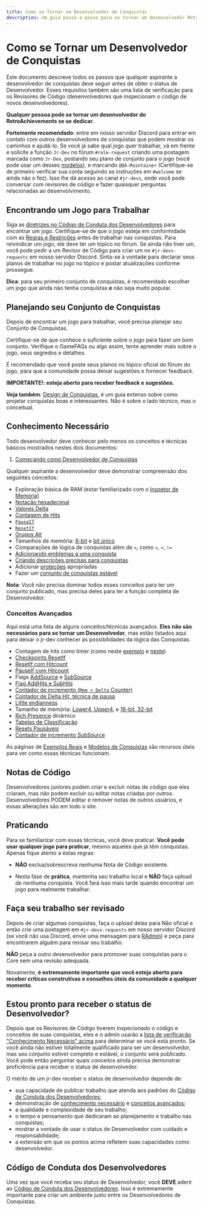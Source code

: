 ```yaml
---
title: Como se Tornar um Desenvolvedor de Conquistas
description: Um guia passo a passo para se tornar um desenvolvedor RetroAchievements, incluindo conhecimentos necessários, planejamento e melhores práticas.
---
```


# Como se Tornar um Desenvolvedor de Conquistas

Este documento descreve todos os passos que qualquer aspirante a desenvolvedor de conquistas deve seguir antes de obter o status de Desenvolvedor. Esses requisitos também são uma lista de verificação para os Revisores de Código (desenvolvedores que inspecionam o código de novos desenvolvedores).

**Qualquer pessoa pode se tornar um desenvolvedor do RetroAchievements se se dedicar.**

**Fortemente recomendado**: entre em nosso servidor Discord para entrar em contato com outros desenvolvedores de conquistas que podem mostrar os caminhos e ajudá-lo. Se você já sabe qual jogo quer trabalhar, vá em frente e solicite a função `Jr-Dev` no fórum `#role-request` criando uma postagem marcada como `Jr-Dev`, postando seu plano de conjunto para o jogo (você pode usar um desses [modelos](https://docs.google.com/spreadsheets/d/1VC2phJ9AUcZK5Ll4bVuMpJXED8QdM_nw8OdSAuLc3bI/edit)), e marcando `@QA-Maintainer` (Certifique-se de primeiro verificar sua conta seguindo as instruções em `#welcome` se ainda não o fez). Isso lhe dá acesso ao canal `#jr-devs`, onde você pode conversar com revisores de código e fazer quaisquer perguntas relacionadas ao desenvolvimento.

## Encontrando um Jogo para Trabalhar

Siga as [diretrizes no Código de Conduta dos Desenvolvedores](/guidelines/developers/code-of-conduct#working-on-empty-sets) para encontrar um jogo. Certifique-se de que o jogo esteja em conformidade com as [Regras e Restrições](/developer-docs/jr-dev-rules#rules-and-restrictions) antes de trabalhar nas conquistas. Para reivindicar um jogo, ele deve ter um tópico no fórum. Se ainda não tiver um, você pode pedir a um Revisor de Código para criar um no `#jr-devs-requests` em nosso servidor Discord. Sinta-se à vontade para declarar seus planos de trabalhar no jogo no tópico e postar atualizações conforme prossegue.

**Dica**: para seu primeiro conjunto de conquistas, é recomendado escolher um jogo que ainda não tenha conquistas **e** não seja muito popular.

## Planejando seu Conjunto de Conquistas

Depois de encontrar um jogo para trabalhar, você precisa planejar seu Conjunto de Conquistas.

Certifique-se de que conhece o suficiente sobre o jogo para fazer um bom conjunto. Verifique o GameFAQs ou algo assim, tente aprender mais sobre o jogo, seus segredos e detalhes.

É recomendado que você poste seus planos no tópico oficial do fórum do jogo, para que a comunidade possa deixar sugestões e fornecer feedback.

**IMPORTANTE!: esteja aberto para receber feedback e sugestões.**

**Veja também**: [Design de Conquistas](/pt/developer-docs/achievement-design), é um guia extenso sobre como projetar conquistas boas e interessantes. Não é sobre o lado técnico, mas o conceitual.

## Conhecimento Necessário

Todo desenvolvedor deve conhecer pelo menos os conceitos e técnicas básicos mostrados nestes dois documentos:

1. [Começando como Desenvolvedor de Conquistas](/pt/developer-docs/getting-started-as-an-achievement-developer)

Qualquer aspirante a desenvolvedor deve demonstrar compreensão dos seguintes conceitos:

- Exploração básica de RAM (estar familiarizado com o [Inspetor de Memória](/pt/developer-docs/memory-inspector))
- [Notação hexadecimal](/pt/developer-docs/memory-inspector#notacoes-decimal-binaria-e-hexadecimal)
- [Valores Delta](/pt/developer-docs/delta-values)
- [Contagem de Hits](/developer-docs/hit-counts)
- [`PauseIf`](/developer-docs/flags/pauseif)
- [`ResetIf`](/developer-docs/flags/resetif)
- [Grupos Alt](/pt/developer-docs/alt-groups)
- Tamanhos de memória: [8-bit](/pt/developer-docs/memory-inspector#modo-8-bit) e [bit único](/pt/developer-docs/memory-inspector#bits-individuais)
- Comparações de lógica de conquistas além de `=`, como `>`, `<`, `!=`
- [Adicionando emblemas a uma conquista](/pt/general/ways-to-contribute)
- [Criando descrições precisas para conquistas](/guidelines/developers/code-of-conduct#basic-achievement-design-guidelines)
- Adicionar [proteções](/pt/developer-docs/getting-started-as-an-achievement-developer#dicas-importantes) apropriadas
- Fazer um [conjunto de conquistas estável](/developer-docs/getting-started-as-an-achievement-developer#dicas-importantes)

**Nota**: Você não precisa dominar todos esses conceitos para ter um conjunto publicado, mas precisa deles para ter a função completa de Desenvolvedor.

### Conceitos Avançados

Aqui está uma lista de alguns conceitos/técnicas avançados. **Eles não são necessários para se tornar um Desenvolvedor**, mas estão listados aqui para deixar o jr-dev conhecer as possibilidades da lógica das Conquistas.

- Contagem de hits como timer (como neste [exemplo](/pt/developer-docs/real-examples/using-hit-counts-as-a-timer) e [neste](/developer-docs/real-examples/creating-a-timer-with-reset-if-hits-based-on-the-speed-of-the-game))
- [Checkpoints ResetIf](/pt/developer-docs/achievement-templates#termine-nível-n-sem-morrer)
- [ResetIf com Hitcount](/developer-docs/flags/resetif#resetif-with-hit-counts)
- [PauseIf com Hitcount](/developer-docs/flags/pauseif#pauseif-with-hit-counts)
- Flags [AddSource](/developer-docs/flags/addsource) e [SubSource](/developer-docs/flags/subsource)
- [Flag AddHits e SubHits](/developer-docs/flags/addhits-subhits)
- [Contador de incremento (`Mem > Delta` Counter)](/pt/developer-docs/real-examples/using-delta-values-and-hit-counts-to-detect-an-increment)
- [Contador de Delta Hit, técnica de pausa](/pt/developer-docs/achievement-templates#cheque-por-um-valor-específico-mudando-para-outro-valor-específico-dez-vezes)
- [Little endianness](/pt/developer-docs/memory-inspector#endianness)
- Tamanho de memória: [Lower4, Upper4](/pt/developer-docs/memory-inspector#upper4-e-lower4), e [16-bit, 32-bit](/pt/developer-docs/memory-inspector#modo-16-e-32-bit)
- [Rich Presence](/pt/developer-docs/rich-presence) dinâmico
- [Tabelas de Classificação](/pt/developer-docs/leaderboards)
- [Resets Pausáveis](/pt/developer-docs/achievement-templates#resets-condicionais)
- [Contador de incremento SubSource](/developer-docs/flags/subsource#using-subsource-to-count-specific-increments)

As páginas de [Exemplos Reais](/pt/developer-docs/real-examples) e [Modelos de Conquistas](/pt/developer-docs/achievement-templates) são recursos úteis para ver como essas técnicas funcionam.

## Notas de Código

Desenvolvedores juniores podem criar e excluir notas de código que eles criaram, mas não podem excluir ou editar notas criadas por outros. Desenvolvedores PODEM editar e remover notas de outros usuários, e essas alterações são em todo o site.

## Praticando

Para se familiarizar com essas técnicas, você deve praticar. **Você pode usar qualquer jogo para praticar**, mesmo aqueles que já têm conquistas. Apenas fique atento a estas regras:

- **NÃO** exclua/sobrescreva nenhuma Nota de Código existente.

- Nesta fase de **prática**, mantenha seu trabalho local e **NÃO** faça upload de nenhuma conquista. Você fará isso mais tarde quando encontrar um jogo para realmente trabalhar.

## Faça seu trabalho ser revisado

Depois de criar algumas conquistas, faça o upload delas para Não oficial e então crie uma postagem em `#jr-devs-requests` em nosso servidor Discord (se você não usa Discord, envie uma mensagem para [RAdmin](http://retroachievements.org/user/RAdmin)) e peça para encontrarem alguém para revisar seu trabalho.

**NÃO** peça a outro desenvolvedor para promover suas conquistas para o Core sem uma revisão adequada.

Novamente, **é extremamente importante que você esteja aberto para receber críticas construtivas e conselhos úteis da comunidade a qualquer momento**.

## Estou pronto para receber o status de Desenvolvedor?

Depois que os Revisores de Código tiverem inspecionado o código e conceitos de suas conquistas, eles e o admin usarão a [lista de verificação "Conhecimento Necessário" acima](#conhecimento-necessário) para determinar se você está pronto. Se você ainda não estiver totalmente qualificado para ser um desenvolvedor, mas seu conjunto estiver completo e estável, o conjunto será publicado. Você pode então perguntar quais conceitos ainda precisa demonstrar proficiência para receber o status de desenvolvedor.

O mérito de um jr-dev receber o status de desenvolvedor depende de:

- sua capacidade de publicar trabalho que atenda aos padrões do [Código de Conduta dos Desenvolvedores](/guidelines/developers/code-of-conduct);
- demonstração de [conhecimento necessário](#conhecimento-necessário) e [conceitos avançados](#conceitos-avançados);
- a qualidade e complexidade de seu trabalho;
- o tempo e pensamento que dedicaram ao planejamento e trabalho nas conquistas;
- mostrar a vontade de usar o status de Desenvolvedor com cuidado e responsabilidade;
- a extensão em que os pontos acima refletem suas capacidades como desenvolvedor.

## Código de Conduta dos Desenvolvedores

Uma vez que você receba seu status de Desenvolvedor, você **DEVE** aderir ao [Código de Conduta dos Desenvolvedores](/guidelines/developers/code-of-conduct). Isso é extremamente importante para criar um ambiente justo entre os Desenvolvedores de Conquistas.
